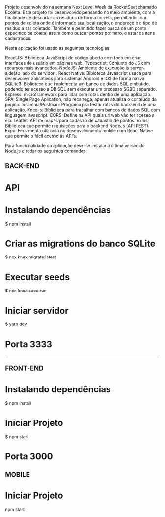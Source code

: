 Projeto desenvolvido na semana Next Level Week da RocketSeat chamado Ecoleta. Este projeto foi desenvolvido pensando no meio ambiente, com a finalidade de descartar os resíduos de forma correta, permitindo criar pontos de coleta onde é informado sua localização, o endereço e o tipo de resíduo a ser coletado. Também é permitido fazer busca de um ponto específico de coleta, assim como buscar pontos por filtro, e listar os ítens cadastrados. 

Nesta aplicação foi usado as seguintes tecnologias:

ReactJS: Biblioteca JavaScript de código aberto com foco em criar interfaces de usuário em páginas web.
Typescript: Conjunto do JS com recursos mais avançados.
NodeJS: Ambiente de execução js server-side(ao lado do servidor).
React Native: Bibioteca Javascript usada para desenvolver aplicativos para sistemas Android e IOS de forma nativa.
SQLite3: Biblioteca que implementa um banco de dados SQL embutido, podendo ter acesso a DB SQL sem executar um processo SGBD separado.
Express: microframework para lidar com rotas dentro de uma aplicação.
SPA: Single Page Aplication, não recarrega, apenas atualiza o conteúdo da página.
Insomnia/Postman: Programa pra testar rotas do back-end de uma aplicação.
Knex.js: Biblioteca para trabalhar com bancos de dados SQL com linguagem javascript.
CORS: Define na API quais url web vão ter acesso a ela.
Leaflet: API de mapas para cadastro de cadastro de pontos.
Axios: Biblioteca que permite requisições para o backend NodeJs (API REST).
Expo: Ferramenta utilizada no desenvolvimento mobile com React Native que permite o fácil acesso às API’s.

Para funcionalidade da aplicação deve-se instalar a última versão do Node.js e rodar os seguintes comandos:

## BACK-END
# API
# Instalando dependências
$ npm install

# Criar as migrations do banco SQLite
$ npx knex migrate:latest

# Executar seeds
$ npx knex seed:run

# Iniciar servidor 
$ yarn dev

# Porta 3333

-------------------------------

## FRONT-END

# Instalando dependências
$ npm install

# Iniciar Projeto
$ npm start

# Porta 3000

## MOBILE

# Iniciar Projeto
npm start

